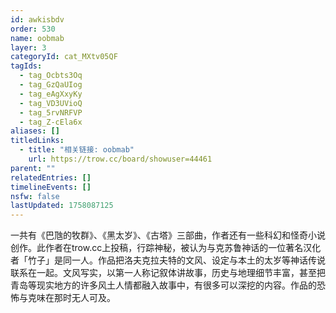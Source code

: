 ```yaml
---
id: awkisbdv
order: 530
name: oobmab
layer: 3
categoryId: cat_MXtv05QF
tagIds:
  - tag_Ocbts3Oq
  - tag_GzQaUIog
  - tag_eAgXxyKy
  - tag_VD3UVioQ
  - tag_5rvNRFVP
  - tag_Z-cEla6x
aliases: []
titledLinks:
  - title: "相关链接: oobmab"
    url: https://trow.cc/board/showuser=44461
parent: ""
relatedEntries: []
timelineEvents: []
nsfw: false
lastUpdated: 1758087125
---
```


一共有《巴虺的牧群》、《黑太岁》、《古塔》三部曲，作者还有一些科幻和怪奇小说创作。此作者在trow.cc上投稿，行踪神秘，被认为与克苏鲁神话的一位著名汉化者「竹子」是同一人。作品把洛夫克拉夫特的文风、设定与本土的太岁等神话传说联系在一起。文风写实，以第一人称记叙体讲故事，历史与地理细节丰富，甚至把青岛等现实地方的许多风土人情都融入故事中，有很多可以深挖的内容。作品的恐怖与克味在那时无人可及。